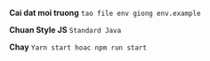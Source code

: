 **Cai dat moi truong** 
```tao file env giong env.example```

**Chuan Style JS** 
```Standard Java```

**Chay**
```Yarn start hoac npm run start```
